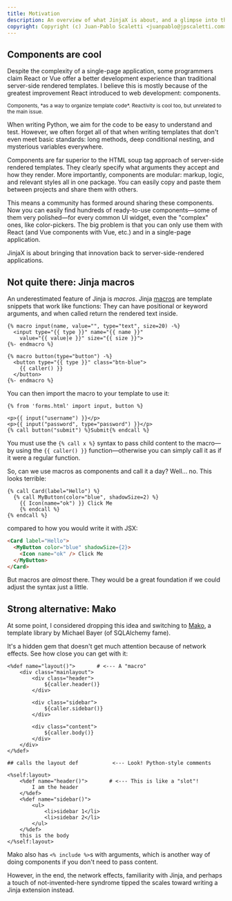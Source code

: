 ```yaml
---
title: Motivation
description: An overview of what JinjaX is about, and a glimpse into the decision-making process that led to its creation.
copyright: Copyright (c) Juan-Pablo Scaletti <juanpablo@jpscaletti.com>
---
```


## Components are cool

Despite the complexity of a single-page application, some programmers claim React or Vue offer a better development experience than traditional server-side rendered templates. I believe this is mostly because of the greatest improvement React introduced to web development: components.

<small>
Components, *as a way to organize template code*. Reactivity is cool too, but unrelated to the main issue.
</small>

When writing Python, we aim for the code to be easy to understand and test. However, we often forget all of that when writing templates that don't even meet basic standards: long methods, deep conditional nesting, and mysterious variables everywhere.

Components are far superior to the HTML soup tag approach of server-side rendered templates. They clearly specify what arguments they accept and how they render. More importantly, components are modular: markup, logic, and relevant styles all in one package. You can easily copy and paste them between projects and share them with others.

This means a community has formed around sharing these components. Now you can easily find hundreds of ready-to-use components—some of them very polished—for every common UI widget, even the "complex" ones, like color-pickers. The big problem is that you can only use them with React (and Vue components with Vue, etc.) and in a single-page application.

JinjaX is about bringing that innovation back to server-side-rendered applications.

## Not quite there: Jinja macros

An underestimated feature of Jinja is *macros*. Jinja [macros](https://jinja.palletsprojects.com/en/3.0.x/templates/#macros) are template snippets that work like functions: They can have positional or keyword arguments, and when called return the rendered text inside.

```html+jinja
{% macro input(name, value="", type="text", size=20) -%}
  <input type="{{ type }}" name="{{ name }}"
    value="{{ value|e }}" size="{{ size }}">
{%- endmacro %}

{% macro button(type="button") -%}
  <button type="{{ type }}" class="btn-blue">
    {{ caller() }}
  </button>
{%- endmacro %}
```

You can then import the macro to your template to use it:

```html+jinja
{% from 'forms.html' import input, button %}

<p>{{ input("username") }}</p>
<p>{{ input("password", type="password") }}</p>
{% call button("submit") %}Submit{% endcall %}
```

You must use the `{% call x %}` syntax to pass child content to the macro—by using the `{{ caller() }}` function—otherwise you can simply call it as if it were a regular function.

So, can we use macros as components and call it a day? Well... no. This looks terrible:

```html+jinja
{% call Card(label="Hello") %}
  {% call MyButton(color="blue", shadowSize=2) %}
    {{ Icon(name="ok") }} Click Me
	{% endcall %}
{% endcall %}
```

compared to how you would write it with JSX:

```html
<Card label="Hello">
  <MyButton color="blue" shadowSize={2}>
    <Icon name="ok" /> Click Me
  </MyButton>
</Card>
```

But macros are *almost* there. They would be a great foundation if we could adjust the syntax just a little.

## Strong alternative: Mako

At some point, I considered dropping this idea and switching to [Mako](https://www.makotemplates.org/), a template library by Michael Bayer (of SQLAlchemy fame).

It's a hidden gem that doesn't get much attention because of network effects. See how close you can get with it:

```html+mako
<%def name="layout()">       # <--- A "macro"
    <div class="mainlayout">
        <div class="header">
            ${caller.header()}
        </div>

        <div class="sidebar">
            ${caller.sidebar()}
        </div>

        <div class="content">
            ${caller.body()}
        </div>
    </div>
</%def>

## calls the layout def           <--- Look! Python-style comments

<%self:layout>
    <%def name="header()">       # <--- This is like a "slot"!
        I am the header
    </%def>
    <%def name="sidebar()">
        <ul>
            <li>sidebar 1</li>
            <li>sidebar 2</li>
        </ul>
    </%def>
    this is the body
</%self:layout>
```

Mako also has `<% include %>`s with arguments, which is another way of doing components if you don't need to pass content.

However, in the end, the network effects, familiarity with Jinja, and perhaps a touch of not-invented-here syndrome tipped the scales toward writing a Jinja extension instead.
